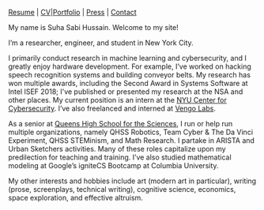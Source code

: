 
[Resume](https://sshussain.me/SH_Resume.pdf) | [CV](https://sshussain.me/SH_CV.pdf)|[Portfolio](suhacker1.github.io/portfolio) | [Press](suhacker1.github.io/press) | [Contact](suhacker1.github.io/contact)

My name is Suha Sabi Hussain. Welcome to my site!

I’m a researcher, engineer, and student in New York City. 

I primarily conduct research in machine learning and cybersecurity, and I greatly enjoy hardware development. For example, I’ve worked on hacking speech recognition systems and building conveyor belts. My research has won multiple awards, including the Second Award in Systems Software at Intel ISEF 2018; I've published or presented my research at the NSA and other places. My current position is an intern at the [NYU Center for Cybersecurity](http://cyber.nyu.edu/). I’ve also freelanced and interned at [Vengo Labs](https://vengolabs.com/). 

As a senior at [Queens High School for the Sciences](http://www.qhss.org/), I run or help run multiple organizations, namely QHSS Robotics, Team Cyber & The Da Vinci Experiment, QHSS STEMinism, and Math Research. I partake in ARISTA and Urban Sketchers activities. Many of these roles capitalize upon my predilection for teaching and training. I’ve also studied mathematical modeling at Google’s igniteCS Bootcamp at Columbia University. 

My other interests and hobbies include art (modern art in particular), writing (prose, screenplays, technical writing), cognitive science, economics, space exploration, and effective altruism. 
